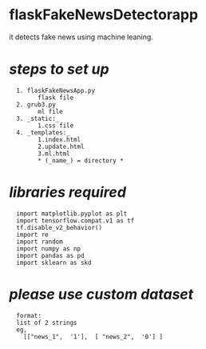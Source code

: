 # flaskFakeNewsDetectorapp
it detects fake news using machine leaning.  
  
 # *steps to set up*      

      1. flaskFakeNewsApp.py 
            flask file  
      2. grub3.py 
            ml file
      3. _static:_ 
            1.css file
      4. _templates:_
            1.index.html
            2.update.html
            3.ml.html
            * (_name_) = directory *
      
# *libraries required*  

      import matplotlib.pyplot as plt
      import tensorflow.compat.v1 as tf
      tf.disable_v2_behavior()
      import re
      import random
      import numpy as np
      import pandas as pd
      import sklearn as skd
      
# *please use custom dataset*
      format:
      list of 2 strings
      eg,
        [["news_1",  '1'],  [ "news_2",  '0'] ]
